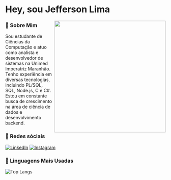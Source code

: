 # Hey, sou Jefferson Lima
<img align="right" width="350px" src="https://www.icegif.com/wp-content/uploads/2022/09/icegif-1210.gif">

### 🌟 Sobre Mim
Sou estudante de Ciências da Computação e atuo como analista e desenvolvedor de sistemas na Unimed Imperatriz Maranhão. Tenho experiência em diversas tecnologias, incluindo PL/SQL, SQL, Node.js, C e C#. Estou em constante busca de crescimento na área de ciência de dados e desenvolvimento backend.

### 📱 Redes sóciais
[![LinkedIn](https://img.shields.io/badge/LinkedIn-000?style=for-the-badge&logo=linkedin&logoColor=0E76A8)](https://www.linkedin.com/in/jefferson-lima-104799180/) 
[![Instagram](https://img.shields.io/badge/Instagram-000?style=for-the-badge&logo=instagram)](https://www.instagram.com/Snake_Norato/)

### 🚀 Linguagens Mais Usadas
![Top Langs](https://github-readme-stats.vercel.app/api/top-langs/?username=jefflima11&layout=compact)
